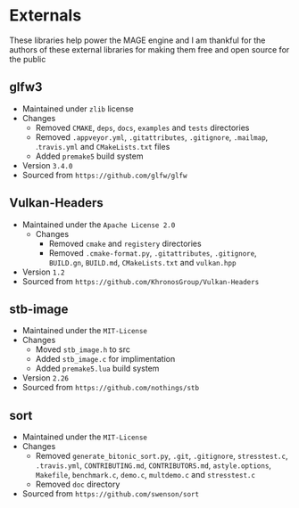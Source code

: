 # Externals

These libraries help power the MAGE engine and I am thankful for the authors of these external libraries for making them free and open source for the public

## glfw3
- Maintained under `zlib` license
- Changes 
    - Removed `CMAKE`, `deps`, `docs`, `examples` and `tests` directories
    - Removed `.appveyor.yml`,  `.gitattributes`, `.gitignore`, `.mailmap`, .`travis.yml` and `CMakeLists.txt` files
    - Added `premake5` build system
- Version `3.4.0`
- Sourced from `https://github.com/glfw/glfw`

## Vulkan-Headers
- Maintained under the `Apache License 2.0`
  - Changes
    - Removed `cmake` and `registery` directories
    - Removed `.cmake-format.py`, `.gitattributes`, `.gitignore`, `BUILD.gn`, `BUILD.md`, `CMakeLists.txt` and `vulkan.hpp`
- Version `1.2`
- Sourced from `https://github.com/KhronosGroup/Vulkan-Headers`

## stb-image
- Maintained under the `MIT-License`
- Changes
  - Moved `stb_image.h` to src
  - Added `stb_image.c` for implimentation
  - Added `premake5.lua` build system
- Version `2.26`
- Sourced from `https://github.com/nothings/stb`

## sort
- Maintained under the `MIT-License`
- Changes
  - Removed `generate_bitonic_sort.py`, `.git`, `.gitignore`, `stresstest.c`, `.travis.yml`, `CONTRIBUTING.md`, `CONTRIBUTORS.md`, `astyle.options`, `Makefile`, `benchmark.c`, `demo.c`, `multdemo.c` and `stresstest.c`
  - Removed `doc` directory
- Sourced from `https://github.com/swenson/sort`